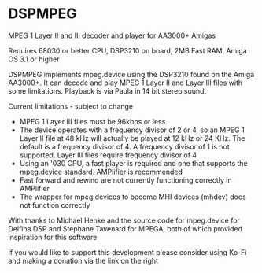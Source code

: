 # DSPMPEG
MPEG 1 Layer II and III decoder and player for AA3000+ Amigas

Requires 68030 or better CPU, DSP3210 on board, 2MB Fast RAM, Amiga OS 3.1 or higher

DSPMPEG implements mpeg.device using the DSP3210 found on the Amiga AA3000+.  It can decode and play MPEG 1 Layer II and Layer III files with some limitations.  Playback is via Paula in 14 bit stereo sound.

Current limitations - subject to change
- MPEG 1 Layer III files must be 96kbps or less
- The device operates with a frequency divisor of 2 or 4, so an MPEG 1 Layer II file at 48 kHz will actually be played at 12 kHz or 24 KHz.  The default is a frequency divisor of 4.  A frequency divisor of 1 is not supported.  Layer III files require frequency divisor of 4
- Using an '030 CPU, a fast player is required and one that supports the mpeg.device standard.  AMPlifier is recommended
- Fast forward and rewind are not currently functioning correctly in AMPlifier
- The wrapper for mpeg.devices to become MHI devices (mhdev) does not function correctly


With thanks to Michael Henke and the source code for mpeg.device for Delfina DSP and Stephane Tavenard for MPEGA, both of which provided inspiration for this software 

If you would like to support this development please consider using Ko-Fi and making a donation via the link on the right
